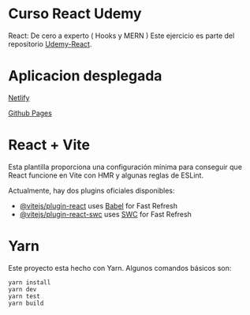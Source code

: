 # Curso React Udemy

React: De cero a experto ( Hooks y MERN )
Este ejercicio es parte del repositorio
[Udemy-React](https://github.com/AntoSanz/Curso-React-Udemy).


# Aplicacion desplegada

[Netlify](https://gif-expert-app-asanz.netlify.app/)

[Github Pages](https://antosanz.github.io/gif-expert-app/)


# React + Vite

Esta plantilla proporciona una configuración mínima para conseguir que React funcione en Vite con HMR y algunas reglas de ESLint.

Actualmente, hay dos plugins oficiales disponibles:

- [@vitejs/plugin-react](https://github.com/vitejs/vite-plugin-react/blob/main/packages/plugin-react/README.md) uses [Babel](https://babeljs.io/) for Fast Refresh
- [@vitejs/plugin-react-swc](https://github.com/vitejs/vite-plugin-react-swc) uses [SWC](https://swc.rs/) for Fast Refresh

# Yarn

Este proyecto esta hecho con Yarn. Algunos comandos básicos son:

```
yarn install
yarn dev
yarn test
yarn build
```
